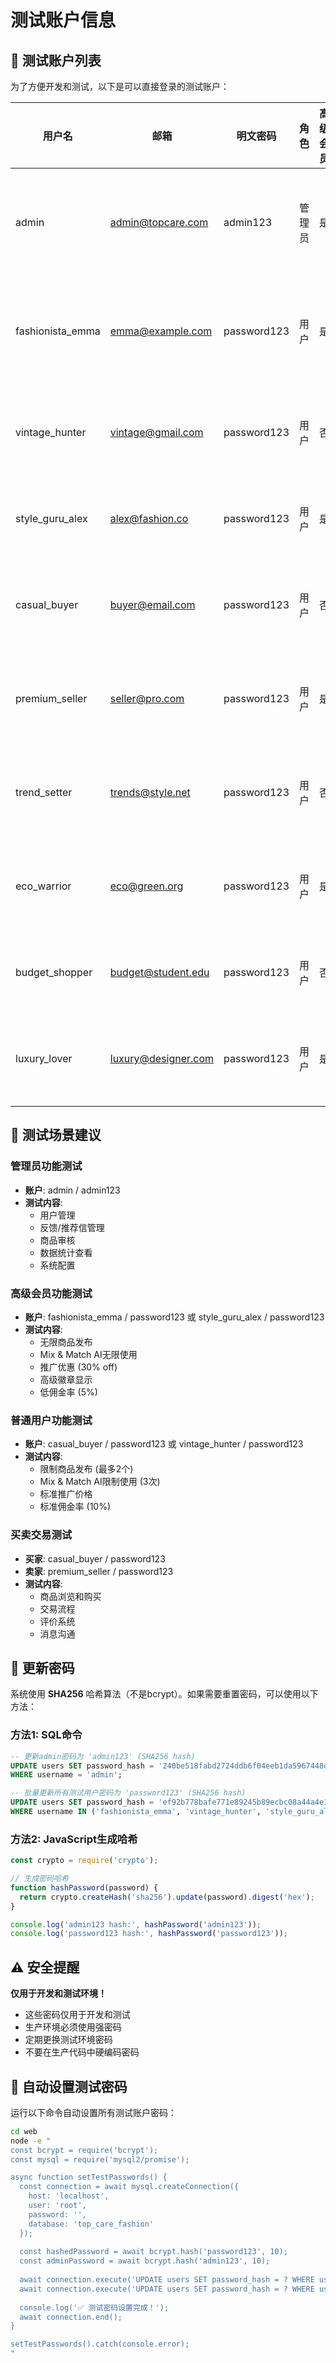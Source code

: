 # 测试账户信息

## 🔐 测试账户列表

为了方便开发和测试，以下是可以直接登录的测试账户：

| 用户名 | 邮箱 | 明文密码 | 角色 | 高级会员 | 描述 |
|--------|------|----------|------|----------|------|
| admin | admin@topcare.com | admin123 | 管理员 | 是 | 系统管理员，可访问所有功能 |
| fashionista_emma | emma@example.com | password123 | 用户 | 是 | 时尚达人，高级会员功能测试 |
| vintage_hunter | vintage@gmail.com | password123 | 用户 | 否 | 复古服装爱好者，普通用户 |
| style_guru_alex | alex@fashion.co | password123 | 用户 | 是 | 风格顾问，高级卖家 |
| casual_buyer | buyer@email.com | password123 | 用户 | 否 | 普通买家，基础功能测试 |
| premium_seller | seller@pro.com | password123 | 用户 | 是 | 专业卖家，高级功能测试 |
| trend_setter | trends@style.net | password123 | 用户 | 否 | 潮流设定者，社交功能测试 |
| eco_warrior | eco@green.org | password123 | 用户 | 是 | 环保倡导者，可持续时尚 |
| budget_shopper | budget@student.edu | password123 | 用户 | 否 | 预算购物者，学生用户 |
| luxury_lover | luxury@designer.com | password123 | 用户 | 是 | 奢侈品爱好者，高端市场 |

## 🧪 测试场景建议

### 管理员功能测试
- **账户**: admin / admin123
- **测试内容**: 
  - 用户管理
  - 反馈/推荐信管理
  - 商品审核
  - 数据统计查看
  - 系统配置

### 高级会员功能测试
- **账户**: fashionista_emma / password123 或 style_guru_alex / password123
- **测试内容**:
  - 无限商品发布
  - Mix & Match AI无限使用
  - 推广优惠 (30% off)
  - 高级徽章显示
  - 低佣金率 (5%)

### 普通用户功能测试
- **账户**: casual_buyer / password123 或 vintage_hunter / password123
- **测试内容**:
  - 限制商品发布 (最多2个)
  - Mix & Match AI限制使用 (3次)
  - 标准推广价格
  - 标准佣金率 (10%)

### 买卖交易测试
- **买家**: casual_buyer / password123
- **卖家**: premium_seller / password123
- **测试内容**:
  - 商品浏览和购买
  - 交易流程
  - 评价系统
  - 消息沟通

## 🔄 更新密码

系统使用 **SHA256** 哈希算法（不是bcrypt）。如果需要重置密码，可以使用以下方法：

### 方法1: SQL命令
```sql
-- 更新admin密码为 'admin123' (SHA256 hash)
UPDATE users SET password_hash = '240be518fabd2724ddb6f04eeb1da5967448d7e831c08c8fa822809f74c720a9' 
WHERE username = 'admin';

-- 批量更新所有测试用户密码为 'password123' (SHA256 hash)
UPDATE users SET password_hash = 'ef92b778bafe771e89245b89ecbc08a44a4e166c06659911881f383d4473e94f' 
WHERE username IN ('fashionista_emma', 'vintage_hunter', 'style_guru_alex', 'casual_buyer', 'premium_seller', 'trend_setter', 'eco_warrior', 'budget_shopper', 'luxury_lover');
```

### 方法2: JavaScript生成哈希
```javascript
const crypto = require('crypto');

// 生成密码哈希
function hashPassword(password) {
  return crypto.createHash('sha256').update(password).digest('hex');
}

console.log('admin123 hash:', hashPassword('admin123'));
console.log('password123 hash:', hashPassword('password123'));
```

## ⚠️ 安全提醒

**仅用于开发和测试环境！**

- 这些密码仅用于开发和测试
- 生产环境必须使用强密码
- 定期更换测试环境密码
- 不要在生产代码中硬编码密码

## 🔧 自动设置测试密码

运行以下命令自动设置所有测试账户密码：

```bash
cd web
node -e "
const bcrypt = require('bcrypt');
const mysql = require('mysql2/promise');

async function setTestPasswords() {
  const connection = await mysql.createConnection({
    host: 'localhost',
    user: 'root',
    password: '',
    database: 'top_care_fashion'
  });
  
  const hashedPassword = await bcrypt.hash('password123', 10);
  const adminPassword = await bcrypt.hash('admin123', 10);
  
  await connection.execute('UPDATE users SET password_hash = ? WHERE username = ?', [adminPassword, 'admin']);
  await connection.execute('UPDATE users SET password_hash = ? WHERE username != ?', [hashedPassword, 'admin']);
  
  console.log('✅ 测试密码设置完成！');
  await connection.end();
}

setTestPasswords().catch(console.error);
"
```
